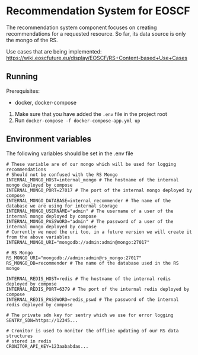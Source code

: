 # Recommendation System for EOSCF

The recommendation system component focuses on creating recommendations for a requested resource. So far, its data
source is only the mongo of the RS.

Use cases that are being implemented: https://wiki.eoscfuture.eu/display/EOSCF/RS+Content-based+Use+Cases

## Running

Prerequisites:
* docker, docker-compose

1. Make sure that you have added the `.env` file in the project root
2. Run `docker-compose -f docker-compose-app.yml up`

## Environment variables

The following variables should be set in the .env file

```shell
# These variable are of our mongo which will be used for logging recommendations
# Should not be confused with the RS Mongo
INTERNAL_MONGO_HOST=internal_mongo # The hostname of the internal mongo deployed by compose
INTERNAL_MONGO_PORT=27017 # The port of the internal mongo deployed by compose
INTERNAL_MONGO_DATABASE=internal_recommender # The name of the database we are using for internal storage
INTERNAL_MONGO_USERNAME="admin" # The username of a user of the internal mongo deployed by compose
INTERNAL_MONGO_PASSWORD="admin" # The password of a user of the internal mongo deployed by compose
# Currently we need the uri too, in a future version we will create it from the above variables
INTERNAL_MONGO_URI="mongodb://admin:admin@mongo:27017"

# RS Mongo
RS_MONGO_URI="mongodb://admin:admin@rs_mongo:27017"
RS_MONGO_DB=recommender # The name of the database used in the RS mongo

INTERNAL_REDIS_HOST=redis # The hostname of the internal redis deployed by compose
INTERNAL_REDIS_PORT=6379 # The port of the internal redis deployed by compose
INTERNAL_REDIS_PASSWORD=redis_pswd # The password of the internal redis deployed by compose

# The private sdn key for sentry which we use for error logging
SENTRY_SDN=https://12345...

# Cronitor is used to monitor the offline updating of our RS data structures
# stored in redis
CRONITOR_API_KEY=123aababdas...

```
